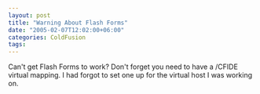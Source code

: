```yaml
---
layout: post
title: "Warning About Flash Forms"
date: "2005-02-07T12:02:00+06:00"
categories: ColdFusion 
tags: 
---
```


Can't get Flash Forms to work? Don't forget you need to have a /CFIDE virtual mapping. I had forgot to set one up for the virtual host I was working on.